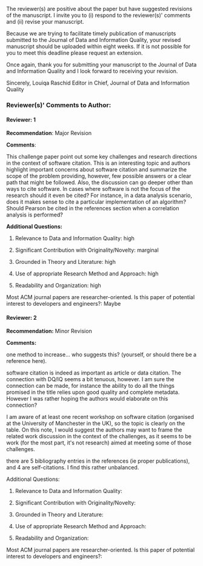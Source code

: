 The reviewer(s) are positive about the paper but have suggested revisions of the manuscript. I invite you to (i) respond to the reviewer(s)' comments and (ii) revise your manuscript.

Because we are trying to facilitate timely publication of manuscripts submitted to the Journal of Data and Information Quality, your revised manuscript should be uploaded within eight weeks.  If it is not possible for you to meet this deadline please request an extension.

Once again, thank you for submitting your manuscript to the Journal of Data and Information Quality and I look forward to receiving your revision.

Sincerely,
Louiqa Raschid
Editor in Chief, Journal of Data and Information Quality



### Reviewer(s)' Comments to Author:

#### Reviewer: 1

**Recommendation**: Major Revision

**Comments**:

This challenge paper point out some key challenges and research directions in the context of software citation.
This is an interesting topic and authors highlight important concerns about software citation and summarize the scope of the problem providing, however, few possible answers or a clear path that might be followed.
Also, the discussion can go deeper other than ways to cite software. In cases where software is not the focus of the research should it even be cited? For instance, in a data analysis scenario, does it makes sense to cite a particular implementation of an algorithm? Should Pearson be cited in the references section when a correlation analysis is performed?


**Additional Questions:**

1. Relevance to Data and Information Quality: high

2. Significant Contribution with Originality/Novelty: marginal

3. Grounded in Theory and Literature: high

4. Use of appropriate Research Method and Approach: high

5. Readability and Organization: high

Most ACM journal papers are researcher-oriented. Is this paper of potential interest to developers and engineers?: Maybe


#### Reviewer: 2

**Recommendation:** Minor Revision

**Comments:**

one method to increase...  who suggests this? (yourself, or should there be a reference here).

software citation is indeed as important as article or data citation.  The connection with DQ/IQ seems a bit tenuous, however. I am sure the connection can be made, for instance the ability to do all the things promised in the title relies upon good quality and complete metadata. 
However I was rather hoping the authors would elaborate on this connection?

I am aware of at least one recent workshop on software citation (organised at the University of Manchester in the UK), so the topic is clearly on the table. On this note, I would suggest the authors may want to frame the related work discussion in the context of the challenges, as it seems to be work (for the most part, it's not research) aimed at meeting some of those challenges.

there are 5 bibliography entries in the references (ie proper publications), and 4 are self-citations. I find this rather unbalanced.



Additional Questions:

1. Relevance to Data and Information Quality: 

2. Significant Contribution with Originality/Novelty: 

3. Grounded in Theory and Literature: 

4. Use of appropriate Research Method and Approach: 

5. Readability and Organization: 

Most ACM journal papers are researcher-oriented. Is this paper of potential interest to developers and engineers?: